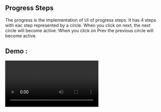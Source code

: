 ## Progress Steps

The progress is the implementation of UI of progress steps. It has 4 steps with eac step represented by a circle. When you click on next, the next circle will become active. When you click on Prev the previous circle will become active.

## Demo :

![](https://github.com/milan0410/50-Days-50-Projects/blob/main/2.%20Progress%20Steps/demo.mp4)